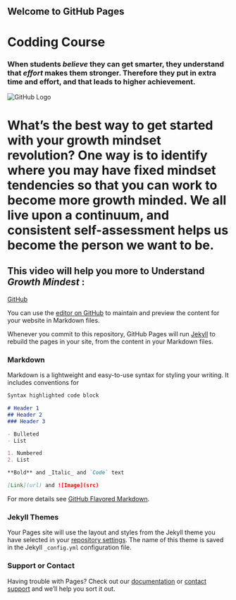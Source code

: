 ## Welcome to GitHub Pages
# Codding Course

### When students _believe_ they can get smarter, they understand that _effort_ makes them **stronger**. Therefore they put in extra time and effort, and that leads to higher achievement.

![GitHub Logo](https://www.mindsetworks.com/Assets/images/science/the-science/the-growth-mindset-i-can-get-smarter-large.jpg)

# **What’s the best way to get started with your growth mindset revolution?** One way is to identify where you may have fixed mindset tendencies so that you can work to become more growth minded. We all live upon a continuum, and consistent **self-assessment** helps us become the person we want to be.

## This **video** will help you more to Understand _**Growth Mindest**_ :

[GitHub](https://www.youtube.com/watch?v=M1CHPnZfFmU)



You can use the [editor on GitHub](https://github.com/bra2h3li/coddingCourse/edit/master/README.md) to maintain and preview the content for your website in Markdown files.


Whenever you commit to this repository, GitHub Pages will run [Jekyll](https://jekyllrb.com/) to rebuild the pages in your site, from the content in your Markdown files.

### Markdown

Markdown is a lightweight and easy-to-use syntax for styling your writing. It includes conventions for

```markdown
Syntax highlighted code block

# Header 1
## Header 2
### Header 3

- Bulleted
- List

1. Numbered
2. List

**Bold** and _Italic_ and `Code` text

[Link](url) and ![Image](src)
```

For more details see [GitHub Flavored Markdown](https://guides.github.com/features/mastering-markdown/).

### Jekyll Themes

Your Pages site will use the layout and styles from the Jekyll theme you have selected in your [repository settings](https://github.com/bra2h3li/coddingCourse/settings). The name of this theme is saved in the Jekyll `_config.yml` configuration file.

### Support or Contact

Having trouble with Pages? Check out our [documentation](https://help.github.com/categories/github-pages-basics/) or [contact support](https://github.com/contact) and we’ll help you sort it out.
